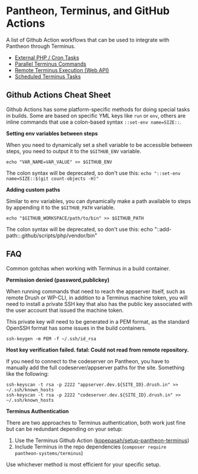 # Pantheon, Terminus, and GitHub Actions

A list of Github Action workflows that can be used to integrate with Pantheon through Terminus.

- [External PHP / Cron Tasks](/external_php_cli)
- [Parallel Terminus Commands](/parallel_terminus_commands)
- [Remote Terminus Execution (Web API)](/remote_terminus_execution)
- [Scheduled Terminus Tasks](/scheduled_terminus_tasks)


## Github Actions Cheat Sheet

Github Actions has some platform-specific methods for doing special tasks in builds. Some are based on specific YML keys like `run` or `env`, others are inline commands that use a colon-based syntax `::set-env name=SIZE::`.

**Setting env variables between steps**

When you need to dynamically set a shell variable to be accessible between steps, you need to output it to the `$GITHUB_ENV` variable.
```
echo "VAR_NAME=VAR_VALUE" >> $GITHUB_ENV
```

The colon syntax will be deprecated, so don't use this:
```echo "::set-env name=SIZE::$(git count-objects -H)"```

**Adding custom paths**

Similar to env variables, you can dynamically make a path available to steps by appending it to the `$GITHUB_PATH` variable.

```
echo "$GITHUB_WORKSPACE/path/to/bin" >> $GITHUB_PATH
```

The colon syntax will be deprecated, so don't use this:
echo "::add-path::.github/scripts/php/vendor/bin"

## FAQ

Common gotchas when working with Terminus in a build container.

**Permission denied (password,publickey)**

When running commands that need to reach the appserver itself, such as remote Drush or WP-CLI, in addition to a Terminus machine token, you will need to install a private SSH key that also has the public key associated with the user account that issued the machine token.

This private key will need to be generated in a PEM format, as the standard OpenSSH format has some issues in the build containers.

```
ssh-keygen -m PEM -f ~/.ssh/id_rsa
```

**Host key verification failed. fatal: Could not read from remote repository.**

If you need to connect to the codeserver on Pantheon, you have to manually add the full codeserver/appserver paths for the site. Something like the following:

```
ssh-keyscan -t rsa -p 2222 "appserver.dev.${SITE_ID}.drush.in" >> ~/.ssh/known_hosts
ssh-keyscan -t rsa -p 2222 "codeserver.dev.${SITE_ID}.drush.in" >> ~/.ssh/known_hosts
```

**Terminus Authentication**

There are two approaches to Terminus authentication, both work just fine but can be redundant depending on your setup:

1. Use the Terminus Github Action ([kopepasah/setup-pantheon-terminus](https://github.com/marketplace/actions/setup-pantheon-terminus))
2. Include Terminus in the repo dependencies (`composer require pantheon-systems/terminus`)

Use whichever method is most efficient for your specific setup.